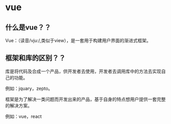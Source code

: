 # vue

## 什么是vue？？

Vue：（读音/vju:/,类似于view），是一套用于构建用户界面的渐进式框架。

## 框架和库的区别？？

库是将代码及合成一个产品，供开发者去使用，开发者去调用库中的方法去实现自己的功能。

例如：jquary，zepto。

框架是为了解决一类问题而开发出来的产品，基于自身的特点想用户提供一套完整的解决方案。

例如：vue，react